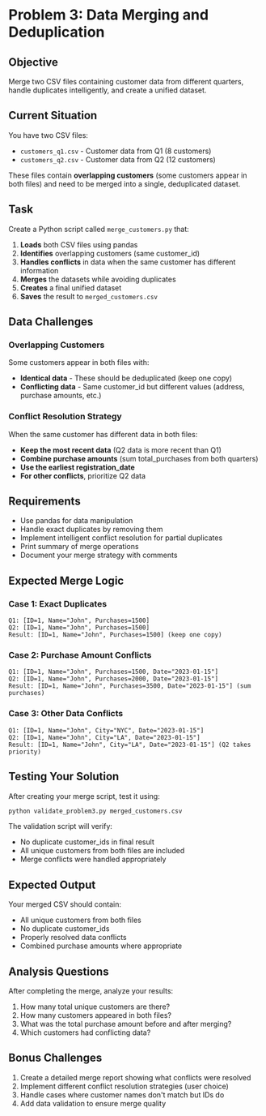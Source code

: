 # Problem 3: Data Merging and Deduplication

## Objective
Merge two CSV files containing customer data from different quarters, handle duplicates intelligently, and create a unified dataset.

## Current Situation
You have two CSV files:
- `customers_q1.csv` - Customer data from Q1 (8 customers)
- `customers_q2.csv` - Customer data from Q2 (12 customers)

These files contain **overlapping customers** (some customers appear in both files) and need to be merged into a single, deduplicated dataset.

## Task
Create a Python script called `merge_customers.py` that:

1. **Loads** both CSV files using pandas
2. **Identifies** overlapping customers (same customer_id)
3. **Handles conflicts** in data when the same customer has different information
4. **Merges** the datasets while avoiding duplicates
5. **Creates** a final unified dataset
6. **Saves** the result to `merged_customers.csv`

## Data Challenges

### Overlapping Customers
Some customers appear in both files with:
- **Identical data** - These should be deduplicated (keep one copy)
- **Conflicting data** - Same customer_id but different values (address, purchase amounts, etc.)

### Conflict Resolution Strategy
When the same customer has different data in both files:
- **Keep the most recent data** (Q2 data is more recent than Q1)
- **Combine purchase amounts** (sum total_purchases from both quarters)
- **Use the earliest registration_date**
- **For other conflicts**, prioritize Q2 data

## Requirements
- Use pandas for data manipulation
- Handle exact duplicates by removing them
- Implement intelligent conflict resolution for partial duplicates
- Print summary of merge operations
- Document your merge strategy with comments

## Expected Merge Logic

### Case 1: Exact Duplicates
```
Q1: [ID=1, Name="John", Purchases=1500]
Q2: [ID=1, Name="John", Purchases=1500]
Result: [ID=1, Name="John", Purchases=1500] (keep one copy)
```

### Case 2: Purchase Amount Conflicts
```
Q1: [ID=1, Name="John", Purchases=1500, Date="2023-01-15"]
Q2: [ID=1, Name="John", Purchases=2000, Date="2023-01-15"]
Result: [ID=1, Name="John", Purchases=3500, Date="2023-01-15"] (sum purchases)
```

### Case 3: Other Data Conflicts
```
Q1: [ID=1, Name="John", City="NYC", Date="2023-01-15"]
Q2: [ID=1, Name="John", City="LA", Date="2023-01-15"]
Result: [ID=1, Name="John", City="LA", Date="2023-01-15"] (Q2 takes priority)
```

## Testing Your Solution
After creating your merge script, test it using:
```bash
python validate_problem3.py merged_customers.csv
```

The validation script will verify:
- No duplicate customer_ids in final result
- All unique customers from both files are included
- Merge conflicts were handled appropriately

## Expected Output
Your merged CSV should contain:
- All unique customers from both files
- No duplicate customer_ids
- Properly resolved data conflicts
- Combined purchase amounts where appropriate

## Analysis Questions
After completing the merge, analyze your results:
1. How many total unique customers are there?
2. How many customers appeared in both files?
3. What was the total purchase amount before and after merging?
4. Which customers had conflicting data?

## Bonus Challenges
1. Create a detailed merge report showing what conflicts were resolved
2. Implement different conflict resolution strategies (user choice)
3. Handle cases where customer names don't match but IDs do
4. Add data validation to ensure merge quality